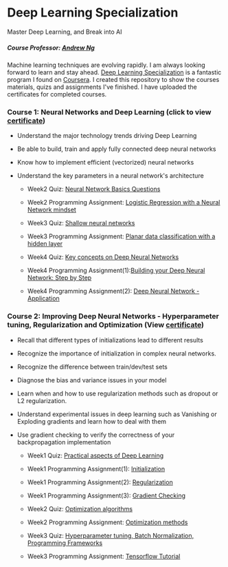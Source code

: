 # Deep Learning Specialization
Master Deep Learning, and Break into AI
##### Course Professor: [Andrew Ng](http://www.andrewng.org/)

Machine learning techniques are evolving rapidly. I am always looking forward to learn and stay ahead. [Deep Learning Specialization](https://www.coursera.org/specializations/deep-learning) is a fantastic program I found on [Coursera](https://www.coursera.org/). I created this repository to show the courses materials, quizs and assignments I've finished. I have uploaded the certificates for completed courses.

### Course 1: Neural Networks and Deep Learning (click to view [certificate](https://github.com/LeonFData/Deep-Learning-Specialization/blob/master/Course1%20Neural%20Networks%20and%20Deep%20Learning/Course%20Certificate.pdf))
- Understand the major technology trends driving Deep Learning
- Be able to build, train and apply fully connected deep neural networks 
- Know how to implement efficient (vectorized) neural networks 
- Understand the key parameters in a neural network's architecture 

  - Week2 Quiz: [Neural Network Basics Questions](https://github.com/LeonFData/Deep-Learning-Specialization/blob/master/Course1%20Neural%20Networks%20and%20Deep%20Learning/Week2%20Neural%20Networks%20Basics/Week2%20-%20Quiz.pdf) 
  - Week2 Programming Assignment: [Logistic Regression with a Neural Network mindset](https://github.com/LeonFData/Deep-Learning-Specialization/blob/master/Course1%20Neural%20Networks%20and%20Deep%20Learning/Week2%20Neural%20Networks%20Basics/Logistic%20Regression%20with%20a%20Neural%20Network%20mindset.ipynb)
  
  - Week3 Quiz: [Shallow neural networks](https://github.com/LeonFData/Deep-Learning-Specialization/blob/master/Course1%20Neural%20Networks%20and%20Deep%20Learning/Week3%20Shallow%20neural%20networks/Week3%20-%20Quiz.pdf)
  - Week3 Programming Assignment: [Planar data classification with a hidden layer](https://github.com/LeonFData/Deep-Learning-Specialization/blob/master/Course1%20Neural%20Networks%20and%20Deep%20Learning/Week3%20Shallow%20neural%20networks/Planar%20data%20classification%20with%20one%20hidden%20layer.ipynb)
  
  - Week4 Quiz: [Key concepts on Deep Neural Networks](https://github.com/LeonFData/Deep-Learning-Specialization/blob/master/Course1%20Neural%20Networks%20and%20Deep%20Learning/Week4%20Deep%20Neural%20Networks/Week4%20-%20Quiz.pdf)
  - Week4 Programming Assignment(1):[Building your Deep Neural Network: Step by Step](https://github.com/LeonFData/Deep-Learning-Specialization/blob/master/Course1%20Neural%20Networks%20and%20Deep%20Learning/Week4%20Deep%20Neural%20Networks/Building%20your%20Deep%20Neural%20Network%20-%20Step%20by%20Step.ipynb)
  - Week4 Programming Assignment(2): [Deep Neural Network - Application](https://github.com/LeonFData/Deep-Learning-Specialization/blob/master/Course1%20Neural%20Networks%20and%20Deep%20Learning/Week4%20Deep%20Neural%20Networks/Deep%20Neural%20Network%20-%20Application.ipynb)
  
### Course 2: Improving Deep Neural Networks - Hyperparameter tuning, Regularization and Optimization (View [certificate](https://github.com/LeonFData/Deep-Learning-Specialization/blob/master/Course2%20Improving%20Deep%20Neural%20Networks%20-%20Hyperparameter%20tuning%2C%20Regularization%20and%20Optimization/Course%20Certificate.pdf))
- Recall that different types of initializations lead to different results
- Recognize the importance of initialization in complex neural networks.
- Recognize the difference between train/dev/test sets
- Diagnose the bias and variance issues in your model
- Learn when and how to use regularization methods such as dropout or L2 regularization.
- Understand experimental issues in deep learning such as Vanishing or Exploding gradients and learn how to deal with them
- Use gradient checking to verify the correctness of your backpropagation implementation

  - Week1 Quiz: [Practical aspects of Deep Learning](https://github.com/LeonFData/Deep-Learning-Specialization/blob/master/Course2%20Improving%20Deep%20Neural%20Networks%20-%20Hyperparameter%20tuning%2C%20Regularization%20and%20Optimization/Week1%20Practical%20aspects%20of%20Deep%20Learning/W1%20Quiz.pdf) 
  - Week1 Programming Assignment(1): [Initialization](https://github.com/LeonFData/Deep-Learning-Specialization/blob/master/Course2%20Improving%20Deep%20Neural%20Networks%20-%20Hyperparameter%20tuning%2C%20Regularization%20and%20Optimization/Week1%20Practical%20aspects%20of%20Deep%20Learning/Initialization.ipynb)
  - Week1 Programming Assignment(2): [Regularization](https://github.com/LeonFData/Deep-Learning-Specialization/blob/master/Course2%20Improving%20Deep%20Neural%20Networks%20-%20Hyperparameter%20tuning%2C%20Regularization%20and%20Optimization/Week1%20Practical%20aspects%20of%20Deep%20Learning/Regularization.ipynb)
  - Week1 Programming Assignment(3): [Gradient Checking](https://github.com/LeonFData/Deep-Learning-Specialization/blob/master/Course2%20Improving%20Deep%20Neural%20Networks%20-%20Hyperparameter%20tuning%2C%20Regularization%20and%20Optimization/Week1%20Practical%20aspects%20of%20Deep%20Learning/Gradient%20Checking.ipynb)
  
  - Week2 Quiz: [Optimization algorithms](https://github.com/LeonFData/Deep-Learning-Specialization/blob/master/Course2%20Improving%20Deep%20Neural%20Networks%20-%20Hyperparameter%20tuning%2C%20Regularization%20and%20Optimization/Week2%20Optimization%20algorithms/W2%20Quiz.pdf) 
  - Week2 Programming Assignment: [Optimization methods](https://github.com/LeonFData/Deep-Learning-Specialization/blob/master/Course2%20Improving%20Deep%20Neural%20Networks%20-%20Hyperparameter%20tuning%2C%20Regularization%20and%20Optimization/Week2%20Optimization%20algorithms/Optimization%20methods.ipynb)
  
  - Week3 Quiz: [Hyperparameter tuning, Batch Normalization, Programming Frameworks](https://github.com/LeonFData/Deep-Learning-Specialization/blob/master/Course2%20Improving%20Deep%20Neural%20Networks%20-%20Hyperparameter%20tuning%2C%20Regularization%20and%20Optimization/Week3%20Hyperparameter%20tuning%2C%20Batch%20Normalization%20and%20Programming%20Frameworks/W3%20Quiz.pdf) 
  - Week3 Programming Assignment: [Tensorflow Tutorial](https://github.com/LeonFData/Deep-Learning-Specialization/blob/master/Course2%20Improving%20Deep%20Neural%20Networks%20-%20Hyperparameter%20tuning%2C%20Regularization%20and%20Optimization/Week3%20Hyperparameter%20tuning%2C%20Batch%20Normalization%20and%20Programming%20Frameworks/Tensorflow%20Tutorial.ipynb)
